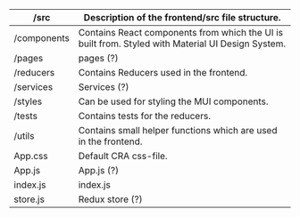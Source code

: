| /src        | Description of the frontend/src file structure.                                                   |
|-------------|---------------------------------------------------------------------------------------------------|
| /components | Contains React components from which the UI is built from. Styled with Material UI Design System. |
| /pages      | pages (?)                                                                                         |
| /reducers   | Contains Reducers used in the frontend.                                                           |
| /services   | Services (?)                                                                                      |
| /styles     | Can be used for styling the MUI components.                                                       |
| /tests      | Contains tests for the reducers.                                                                  |
| /utils      | Contains small helper functions which are used in the frontend.                                   |
| App.css     | Default CRA css-file.                                                                             |
| App.js      | App.js (?)                                                                                        |
| index.js    | index.js                                                                                          |
| store.js    | Redux store (?)                                                                                   |